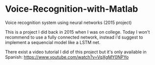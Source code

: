 # Voice-Recognition-with-Matlab
Voice recognition system using neural networks (2015 project)

This is a project I did back in 2015 when I was on college. Today I won't recommend to use a fully connected network, 
instead i'd suggest to implement a sequencial model like a LSTM net.

There exist a video tutorial I did of this project but it's only available in Spanish: https://www.youtube.com/watch?v=VqXgMY0NPYo


